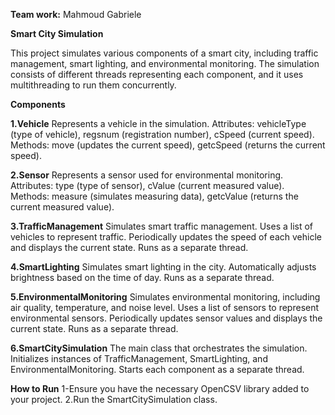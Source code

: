 **Team work:**
Mahmoud
Gabriele



**Smart City Simulation**

This project simulates various components of a smart city, including traffic management, smart lighting, and environmental monitoring. The simulation consists of different threads representing each component, and it uses multithreading to run them concurrently.

**Components**

**1.Vehicle**
Represents a vehicle in the simulation.
Attributes: vehicleType (type of vehicle), regsnum (registration number), cSpeed (current speed).
Methods: move (updates the current speed), getcSpeed (returns the current speed).

**2.Sensor**
Represents a sensor used for environmental monitoring.
Attributes: type (type of sensor), cValue (current measured value).
Methods: measure (simulates measuring data), getcValue (returns the current measured value).

**3.TrafficManagement**
Simulates smart traffic management.
Uses a list of vehicles to represent traffic.
Periodically updates the speed of each vehicle and displays the current state.
Runs as a separate thread.

**4.SmartLighting**
Simulates smart lighting in the city.
Automatically adjusts brightness based on the time of day.
Runs as a separate thread.

**5.EnvironmentalMonitoring**
Simulates environmental monitoring, including air quality, temperature, and noise level.
Uses a list of sensors to represent environmental sensors.
Periodically updates sensor values and displays the current state.
Runs as a separate thread.

**6.SmartCitySimulation**
The main class that orchestrates the simulation.
Initializes instances of TrafficManagement, SmartLighting, and EnvironmentalMonitoring.
Starts each component as a separate thread.

**How to Run**
1-Ensure you have the necessary OpenCSV library added to your project.
2.Run the SmartCitySimulation class.

